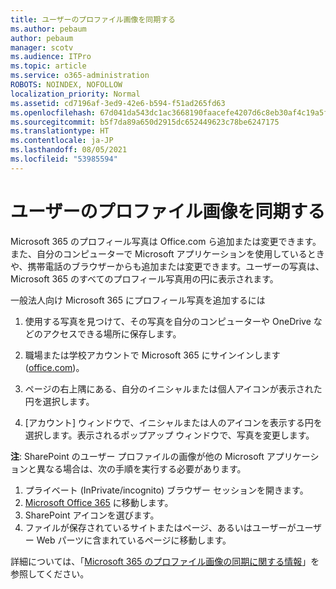 ```yaml
---
title: ユーザーのプロファイル画像を同期する
ms.author: pebaum
author: pebaum
manager: scotv
ms.audience: ITPro
ms.topic: article
ms.service: o365-administration
ROBOTS: NOINDEX, NOFOLLOW
localization_priority: Normal
ms.assetid: cd7196af-3ed9-42e6-b594-f51ad265fd63
ms.openlocfilehash: 67d041da543dc1ac3668190faacefe4207d6c8eb30af4c19a5ff0833a3b46538
ms.sourcegitcommit: b5f7da89a650d2915dc652449623c78be6247175
ms.translationtype: HT
ms.contentlocale: ja-JP
ms.lasthandoff: 08/05/2021
ms.locfileid: "53985594"
---
```

# <a name="sync-a-users-profile-picture"></a>ユーザーのプロファイル画像を同期する

Microsoft 365 のプロフィール写真は Office.com ら追加または変更できます。また、自分のコンピューターで Microsoft アプリケーションを使用しているときや、携帯電話のブラウザーからも追加または変更できます。ユーザーの写真は、Microsoft 365 のすべてのプロフィール写真用の円に表示されます。

一般法人向け Microsoft 365 にプロフィール写真を追加するには

1. 使用する写真を見つけて、その写真を自分のコンピューターや OneDrive などのアクセスできる場所に保存します。

2. 職場または学校アカウントで Microsoft 365 にサインインします ([office.com](https://www.office.com))。

3. ページの右上隅にある、自分のイニシャルまたは個人アイコンが表示された円を選択します。

4. [アカウント] ウィンドウで、イニシャルまたは人のアイコンを表示する円を選択します。表示されるポップアップ ウィンドウで、写真を変更します。

**注**: SharePoint のユーザー プロファイルの画像が他の Microsoft アプリケーションと異なる場合は、次の手順を実行する必要があります。

1. プライベート (InPrivate/incognito) ブラウザー セッションを開きます。
1. [Microsoft Office 365](https://www.office.com) に移動します。
1. SharePoint アイコンを選びます。
1. ファイルが保存されているサイトまたはページ、あるいはユーザーがユーザー Web パーツに含まれているページに移動します。

詳細については、「[Microsoft 365 のプロファイル画像の同期に関する情報](https://support.office.com/article/information-about-profile-picture-synchronization-in-office-365-20594d76-d054-4af4-a660-401133e3d48a)」を参照してください。

